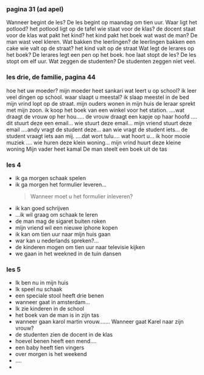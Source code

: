 ### pagina 31 (ad apel)

Wanneer begint de les? De les begint op maandag om tien uur.
Waar ligt het potlood? het potlood ligt op de tafel
wie staat voor de klas? de docent staat voor de klas
wat pakt het kind? het kind pakt het boek
wat wast de man? De man wast veel kleren.
Wat bakken the leerlingen? de leerlingen bakken een cake
wie valt op de straat? het kind valt op de straat
Wat legt de lerares op het boek? De lerares legt een pen op het boek.
hoe laat stopt de les? De les stopt om elf uur.
Wat zeggen de studenten? De studenten zeggen niet veel.

### les drie, de familie, pagina 44

hoe het uw moeder? mijn moeder heet sankari
wat leert u op school? ik leer veel dingen op school.
waar slaapt u meestal? ik slaap meestel in de bed
mijn vrind lopt op de straat.
mijn ouders wonen in mijn huis
de leraar sprekt met mijn zoon.
ik koop het boek van een winkel voor het station.
....wat draagt de vrouw op her hou..... de vrouw draagt een kapje op haar hoofd
.... dit stuurt deze een email... wie stuurt deze email... mijn vriend stuurt deze email
....andy vragt de student deze... aan wie vragt de student iets... de student vraagt iets aan mij.
....dat wort tulu.... wat hoort u... ik hoor mooie muziek
.... wie huren deze klein woning... mijn vrind huurt deze kleine woning
Mijn vader heet kamal
De man steelt een boek uit de tas

### les 4

- ik ga morgen schaak spelen
- ik ga morgen het formulier leveren...
  > Wanneer moet u het formulier inleveren?
- ik kan goed schrijven
- ...ik wil graag om schaak te leren
- de man mag de sigaret buiten roken
- mijn vriend wil een nieuwe iphone kopen
- ik kan om tien uur naar mijn huis gaan
- war kan u nederlands spreken?...
- de kinderen mogen om tien uur naar televisie kijken
- we gaan in het weekned in de tuin dansen

### les 5

- Ik ben nu in mijn huis
- Ik speel nu schaak
- een speciale stool heeft drie benen
- wanneer gaat in amsterdam...
- Ik zie kinderen in de school
- het boek van de man is in zijn tas
- wanneer gaan karol martin vrouw....... Wanneer gaat Karel naar zijn vrouw?
- de studenten zien de docent in de klas
- hoevel benen heeft een mend....
- een baby heeft tien vingers
- over morgen is het weekend
- ....
-


